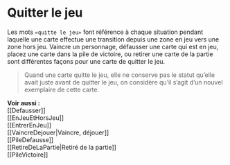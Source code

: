 # Quitter le jeu
Les mots `«quitte le jeu»` font référence à chaque situation pendant laquelle une carte effectue une transition depuis une zone en jeu vers une zone hors jeu. Vaincre un personnage, défausser une carte qui est en jeu, placez une carte dans la pile de victoire, ou retirer une carte de la partie sont différentes façons pour une carte de quitter le jeu. 

>Quand une carte quitte le jeu, elle ne conserve pas le statut qu’elle avait juste avant de quitter le jeu, on considère qu’il s’agit d’un nouvel exemplaire de cette carte.

**Voir aussi :**  
[[Defausser]]  
[[EnJeuEtHorsJeu]]  
[[EntrerEnJeu]]  
[[VaincreDejouer|Vaincre, déjouer]]  
[[PileDefausse]]  
[[RetireDeLaPartie|Retiré de la partie]]  
[[PileVictoire]]